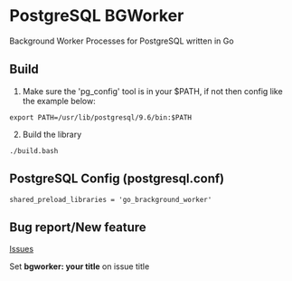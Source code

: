 # PostgreSQL BGWorker

Background Worker Processes for PostgreSQL written in Go


## Build

1) Make sure the 'pg\_config' tool is in your $PATH, if not then config like the example below:

```
export PATH=/usr/lib/postgresql/9.6/bin:$PATH
```

2) Build the library

```
./build.bash
```

## PostgreSQL Config (postgresql.conf)

```
shared_preload_libraries = 'go_brackground_worker'
```

## Bug report/New feature

[Issues](https://github.com/prest/prest/issues)

Set **bgworker: your title** on issue title
